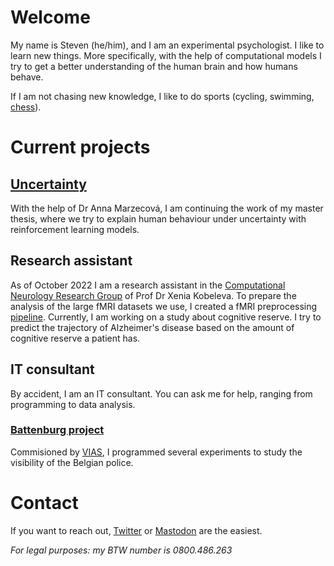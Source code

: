 # Welcome

My name is Steven (he/him), and I am an experimental psychologist.
I like to learn new things. More specifically, with the help of computational
models I try to get a better understanding of the human brain and how humans
behave.

If I am not chasing new knowledge, I like to do sports
(cycling, swimming, [chess](https://ratings.fide.com/profile/277541)).

# Current projects
## [Uncertainty](https://github.com/StevenGeysen/ScriptsThesisUncertainty)
With the help of Dr Anna Marzecová, I am continuing the work of my master
thesis, where we try to explain human behaviour under uncertainty with
reinforcement learning models.

## Research assistant
As of October 2022 I am a research assistant in the
[Computational Neurology Research Group](https://computationalneurology.com/)
of Prof Dr Xenia Kobeleva. To prepare the analysis of the large fMRI datasets
we use, I created a fMRI preprocessing
[pipeline](https://indico.hiskp.uni-bonn.de/event/109/contributions/1068/,
'TRA poster'). Currently, I am working on a study about cognitive reserve.
I try to predict the trajectory of Alzheimer's disease based on the amount
of cognitive reserve a patient has.

## IT consultant
By accident, I am an IT consultant. You can ask me for help, ranging from
programming to data analysis.
### [Battenburg project](https://github.com/StevenGeysen/Battenburg)
Commisioned by [VIAS](https://www.vias.be/), I programmed several experiments
to study the visibility of the Belgian police.

# Contact
If you want to reach out, [Twitter](https://twitter.com/steven_geysen) or
[Mastodon](https://neuromatch.social/@steven_geysen) are the easiest.

_For legal purposes: my BTW number is 0800.486.263_



<!--
**StevenGeysen/StevenGeysen** is a ✨ _special_ ✨ repository because its `README.md` (this file) appears on your GitHub profile.

Here are some ideas to get you started:

- 🔭 I’m currently working on ...
- 🌱 I’m currently learning ...
- 👯 I’m looking to collaborate on ...
- 🤔 I’m looking for help with ...
- 💬 Ask me about ...
- 📫 How to reach me: ...
- 😄 Pronouns: ...
- ⚡ Fun fact: ...
-->

